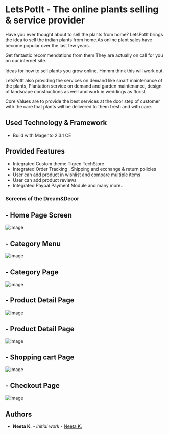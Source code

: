 # LetsPotIt - The online plants selling & service provider

Have you ever thought about to sell the plants from home? LetsPotIt brings the idea to sell the indian plants from home.As online plant sales have become popular over the last few years.

Get fantastic recommendations from them They are actually on call for you on our internet site.

Ideas for how to sell plants you grow online. Hmmm think this will work out. 

LetsPotIt also providing the services on demand like smart maintenance of the plants, Plantation service on demand and garden maintenance, design of landscape constructions as well and work in weddings as florist 

Core Values are to provide the best services at the door step of customer with the care that plants will be delivered to them fresh and with care. 

## Used Technology & Framework

- Build with Magento 2.3.1 CE

## Provided Features
- Integrated Custom theme Tigren TechStore
- Integrated Order Tracking , Shipping and exchange & return policies
- User can add product in wishlist and compare multiple items
- User can add product reviews 
- Integrated Paypal Payment Module and many more...

### Screens of the Dream&Decor

## - Home Page Screen 
![image](https://github.com/neeta-tm/images/blob/master/letspotit/letspotit-HomePage.png)

## - Category Menu 
![image](https://github.com/neeta-tm/images/blob/master/letspotit/Category%20Menu.png)

## - Category Page 
![image](https://github.com/neeta-tm/images/blob/master/letspotit/OUTDOOR%20PLANTS.png)

## - Product Detail Page 
![image](https://github.com/neeta-tm/images/blob/master/letspotit/Aloe%20Vera%20-%20PDP.png)

## - Product Detail Page 
![image](https://github.com/neeta-tm/images/blob/master/letspotit/Aloe%20Vera%20-%20PDP.png)

## - Shopping cart Page 
![image](https://github.com/neeta-tm/images/blob/master/letspotit/Shopping%20Cart.png)

## - Checkout Page 
![image](https://github.com/neeta-tm/images/blob/master/letspotit/Checkout.png)


## Authors
* **Neeta K.** - *Initial work* - [Neeta K.](https://github.com/neeta-tm)


